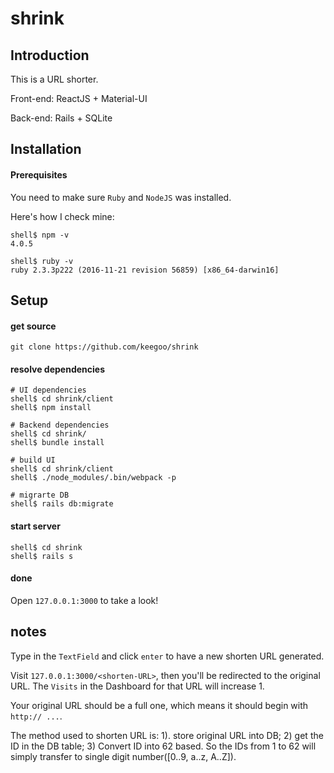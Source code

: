 # shrink

## Introduction

This is a URL shorter.

Front-end: ReactJS + Material-UI

Back-end: Rails + SQLite

## Installation

#### Prerequisites

You need to make sure `Ruby` and `NodeJS` was installed.

Here's how I check mine:

    shell$ npm -v
    4.0.5

    shell$ ruby -v
    ruby 2.3.3p222 (2016-11-21 revision 56859) [x86_64-darwin16]


## Setup

#### get source

`git clone https://github.com/keegoo/shrink`

#### resolve dependencies

```shell
# UI dependencies
shell$ cd shrink/client
shell$ npm install

# Backend dependencies
shell$ cd shrink/
shell$ bundle install

# build UI
shell$ cd shrink/client
shell$ ./node_modules/.bin/webpack -p

# migrarte DB
shell$ rails db:migrate
```

#### start server

```shell
shell$ cd shrink
shell$ rails s
```

#### done

Open `127.0.0.1:3000` to take a look!


## notes

Type in the `TextField` and click `enter` to have a new shorten URL generated.

Visit `127.0.0.1:3000/<shorten-URL>`, then you'll be redirected to the original URL. The `Visits` in the Dashboard for that URL will increase 1.

Your original URL should be a full one, which means it should begin with `http:// ...`.

The method used to shorten URL is: 1). store original URL into DB; 2) get the ID in the DB table; 3) Convert ID into 62 based. So the IDs from 1 to 62 will simply transfer to single digit number([0..9, a..z, A..Z]).


